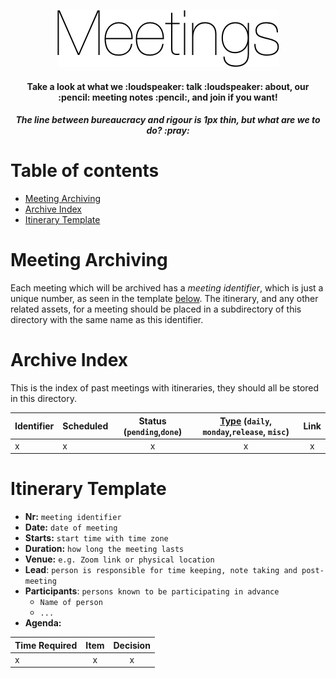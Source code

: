 <p align="center"><img src="meetings-headline.png"></p>

<div align="center">
  <h4>Take a look at what we :loudspeaker: talk :loudspeaker: about, our :pencil: meeting notes :pencil:, and join if you want! </h4>
</div>
<div align="center">
  <h5>The line between bureaucracy and rigour is 1px thin, but what are we to do? :pray:</h5>
</div>

# Table of contents

- [Meeting Archiving](#meeting-archiving)
- [Archive Index](#archive-index)
- [Itinerary Template](#itinerary-template)

# Meeting Archiving

Each meeting which will be archived has a _meeting identifier_, which is just a unique number, as seen in the template [below](#meeting-itinerary-archive-index). The itinerary, and any other related assets, for a meeting should be placed in a subdirectory of this directory with the same name as this identifier.

# Archive Index

This is the index of past meetings with itineraries, they should all be stored in this directory.

| Identifier       | Scheduled        | Status (`pending`,`done`) | [Type](../project-management/README.md#meeting-types) (`daily`, `monday`,`release`, `misc`)     | Link      |
| :-------------  | :-------------   |:-------------:            | :-----:                                                                                         | :-----:   |
| x               | x                | x                         | x                                                                                               | x         |

# Itinerary Template

- **Nr:** `meeting identifier`
- **Date:** `date of meeting`
- **Starts:** `start time with time zone`
- **Duration:** `how long the meeting lasts`
- **Venue:** `e.g. Zoom link or physical location`
- **Lead**: `person is responsible for time keeping, note taking and post-meeting`
- **Participants**: `persons known to be participating in advance`
  - `Name of person`
  - `...`
- **Agenda:**

| Time Required         | Item            | Decision  |
| -------------         |:-------------:  | :-----:   |
| x                     | x               | x         |
